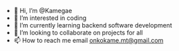 - 👋 Hi, I’m @Kamegae
- 👀 I’m interested in coding 
- 🌱 I’m currently learning backend software development 
- 💞️ I’m looking to collaborate on projects for all
- 📫 How to reach me email onkokame.mt@gmail.com

<!---
Kamegae/Kamegae is a ✨ special ✨ repository because its `README.md` (this file) appears on your GitHub profile.
You can click the Preview link to take a look at your changes.
--->
